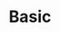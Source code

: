 ---
order: 0
title: "Basic"
description: "Donec sodales accumsan consectetur. Aenean interdum faucibus ante sed fermentum. Proin at malesuada massa."
features:   [{ title: "feature1", included: true },
            { title: "feature2",  included: true },
            {  title: "feature3", included: true }, 
            {  title: "feature4", included: false}]
monthly_price_usd: 0
monthly_price_gbp: 0
createdAt: "Mar 23, 2023"
LastEdit: "Mar 23, 2023"
---